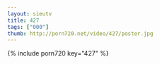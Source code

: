 ```yaml
--- 
layout: sieutv
title: 427
tags: ["000"]
thumb: http://porn720.net/video/427/poster.jpg
---
```

{% include porn720 key="427" %} 
